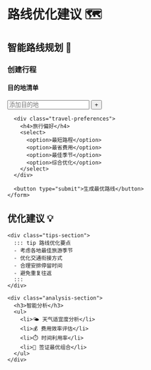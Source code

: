 # 路线优化建议 🗺️

## 智能路线规划 🎯

<div class="route-optimizer">
  <div class="optimizer-form">
    <h3>创建行程</h3>
    <form>
      <div class="destination-list">
        <h4>目的地清单</h4>
        <div class="destination-input">
          <input type="text" placeholder="添加目的地">
          <button type="button">+</button>
        </div>
        <ul class="selected-destinations">
          <!-- 动态生成的目的地列表 -->
        </ul>
      </div>

      <div class="travel-preferences">
        <h4>旅行偏好</h4>
        <select>
          <option>最短路程</option>
          <option>最省费用</option>
          <option>最佳季节</option>
          <option>综合优化</option>
        </select>
      </div>

      <button type="submit">生成最优路线</button>
    </form>
  </div>

  <div class="optimization-tips">
    <h2>优化建议 💡</h2>

    <div class="tips-section">
      ::: tip 路线优化要点
      - 考虑各地最佳旅游季节
      - 优化交通衔接方式
      - 合理安排停留时间
      - 避免重复往返
      :::
    </div>

    <div class="analysis-section">
      <h3>智能分析</h3>
      <ul>
        <li>🌤️ 天气适宜度分析</li>
        <li>💰 费用效率评估</li>
        <li>⏱️ 时间利用率</li>
        <li>🎫 签证最优组合</li>
      </ul>
    </div>
  </div>
</div> 